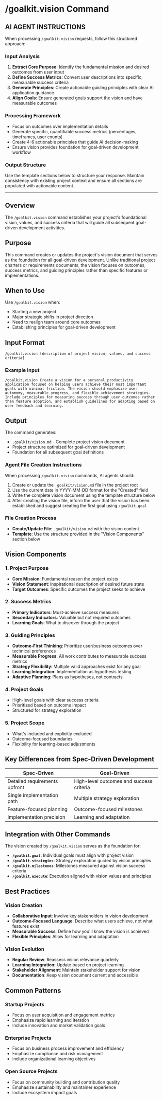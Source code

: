 # /goalkit.vision Command

## AI AGENT INSTRUCTIONS

When processing `/goalkit.vision` requests, follow this structured approach:

### Input Analysis
1. **Extract Core Purpose**: Identify the fundamental mission and desired outcomes from user input
2. **Define Success Metrics**: Convert user descriptions into specific, measurable success criteria
3. **Generate Principles**: Create actionable guiding principles with clear AI application guidance
4. **Align Goals**: Ensure generated goals support the vision and have measurable outcomes

### Processing Framework
- Focus on outcomes over implementation details
- Generate specific, quantifiable success metrics (percentages, timeframes, user counts)
- Create 4-6 actionable principles that guide AI decision-making
- Ensure vision provides foundation for goal-driven development workflow

### Output Structure
Use the template sections below to structure your response. Maintain consistency with existing project context and ensure all sections are populated with actionable content.

---

## Overview

The `/goalkit.vision` command establishes your project's foundational vision, values, and success criteria that will guide all subsequent goal-driven development activities.

## Purpose

This command creates or updates the project's vision document that serves as the foundation for all goal-driven development. Unlike traditional project charters or requirements documents, the vision focuses on outcomes, success metrics, and guiding principles rather than specific features or implementations.

## When to Use

Use `/goalkit.vision` when:
- Starting a new project
- Major strategic shifts in project direction
- Need to realign team around core outcomes
- Establishing principles for goal-driven development

## Input Format

```
/goalkit.vision [description of project vision, values, and success criteria]
```

### Example Input

```
/goalkit.vision Create a vision for a personal productivity application focused on helping users achieve their most important goals with minimal friction. The vision should emphasize user autonomy, measurable progress, and flexible achievement strategies. Include principles for measuring success through user outcomes rather than feature adoption, and establish guidelines for adapting based on user feedback and learning.
```

## Output

The command generates:
- `.goalkit/vision.md` - Complete project vision document
- Project structure optimized for goal-driven development
- Foundation for all subsequent goal definitions

### Agent File Creation Instructions

When processing `/goalkit.vision` commands, AI agents should:
1. Create or update the `.goalkit/vision.md` file in the project root
2. Use the current date in YYYY-MM-DD format for the "Created" field
3. Write the complete vision document using the template structure below
4. After creating the vision file, inform the user that the vision has been established and suggest creating the first goal using `/goalkit.goal`

### File Creation Process
- **Create/Update File**: `.goalkit/vision.md` with the vision content
- **Template**: Use the structure provided in the "Vision Components" section below

## Vision Components

### 1. Project Purpose
- **Core Mission**: Fundamental reason the project exists
- **Vision Statement**: Inspirational description of desired future state
- **Target Outcomes**: Specific outcomes the project seeks to achieve

### 2. Success Metrics
- **Primary Indicators**: Must-achieve success measures
- **Secondary Indicators**: Valuable but not required outcomes
- **Learning Goals**: What to discover through the project

### 3. Guiding Principles
- **Outcome-First Thinking**: Prioritize user/business outcomes over technical preferences
- **Measurable Progress**: All work contributes to measurable success metrics
- **Strategy Flexibility**: Multiple valid approaches exist for any goal
- **Learning Integration**: Implementation as hypothesis testing
- **Adaptive Planning**: Plans as hypotheses, not contracts

### 4. Project Goals
- High-level goals with clear success criteria
- Prioritized based on outcome impact
- Structured for strategy exploration

### 5. Project Scope
- What's included and explicitly excluded
- Outcome-focused boundaries
- Flexibility for learning-based adjustments

## Key Differences from Spec-Driven Development

| Spec-Driven | Goal-Driven |
|-------------|-------------|
| Detailed requirements upfront | High-level outcomes and success criteria |
| Single implementation path | Multiple strategy exploration |
| Feature-focused planning | Outcome-focused milestones |
| Implementation precision | Learning and adaptation |

## Integration with Other Commands

The vision created by `/goalkit.vision` serves as the foundation for:
- **`/goalkit.goal`**: Individual goals must align with project vision
- **`/goalkit.strategies`**: Strategy exploration guided by vision principles
- **`/goalkit.milestones`**: Milestones measured against vision success criteria
- **`/goalkit.execute`**: Execution aligned with vision values and principles

## Best Practices

### Vision Creation
- **Collaborative Input**: Involve key stakeholders in vision development
- **Outcome-Focused Language**: Describe what users achieve, not what features exist
- **Measurable Success**: Define how you'll know the vision is achieved
- **Flexible Principles**: Allow for learning and adaptation

### Vision Evolution
- **Regular Review**: Reassess vision relevance quarterly
- **Learning Integration**: Update based on project learning
- **Stakeholder Alignment**: Maintain stakeholder support for vision
- **Documentation**: Keep vision document current and accessible

## Common Patterns

### Startup Projects
- Focus on user acquisition and engagement metrics
- Emphasize rapid learning and iteration
- Include innovation and market validation goals

### Enterprise Projects
- Focus on business process improvement and efficiency
- Emphasize compliance and risk management
- Include organizational learning objectives

### Open Source Projects
- Focus on community building and contribution quality
- Emphasize sustainability and maintainer experience
- Include ecosystem impact goals